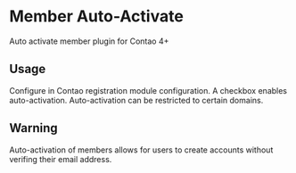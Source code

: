 # Member Auto-Activate
Auto activate member plugin for Contao 4+

## Usage
Configure in Contao registration module configuration. A checkbox enables auto-activation. Auto-activation can be restricted to certain domains. 

## Warning
Auto-activation of members allows for users to create accounts without verifing their email address. 